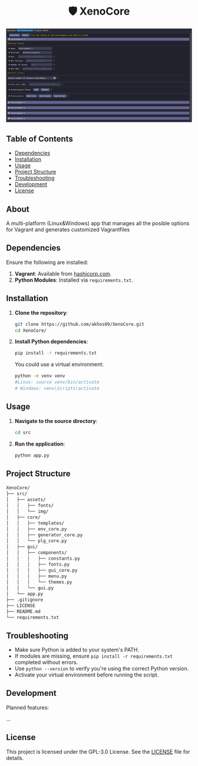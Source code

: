 <h1 align="center">🛡️ XenoCore</h1>
<p align="center">
  <img src="https://github.com/akhos09/XenoCore/blob/main/src/assets/img/mainphoto_readme.png" alt="XenoCore UI" width="1200"/>
</p>

## Table of Contents

* [Dependencies](#dependencies)
* [Installation](#installation)
* [Usage](#usage)
* [Project Structure](#project-structure)
* [Troubleshooting](#troubleshooting)
* [Development](#development)
* [License](#license)



## About
A multi-platform (Linux&Windows) app that manages all the posible options for Vagrant and generates customized Vagrantfiles

## Dependencies

Ensure the following are installed:

1. **Vagrant**: Available from [hashicorp.com](https://developer.hashicorp.com/vagrant).
2. **Python Modules**: Installed via `requirements.txt`.


## Installation

1. **Clone the repository**:

   ```bash
   git clone https://github.com/akhos09/XenoCore.git
   cd XenoCore/
   ```

2. **Install Python dependencies**:

   ```bash
   pip install -r requirements.txt
   ```

   You could use a virtual environment:

   ```bash
   python -m venv venv
   #Linux: source venv/bin/activate  
   # Windows: venv\Scripts\activate
   ```


## Usage

1. **Navigate to the source directory**:

   ```bash
   cd src
   ```

2. **Run the application**:

   ```bash
   python app.py
   ```


## Project Structure

```
XenoCore/
├── src/
│   ├── assets/
│   │   ├── fonts/
│   │   └── img/
│   ├── core/                     
│   │   ├── templates/
│   │   ├── env_core.py
│   │   ├── generator_core.py
│   │   └── plg_core.py
│   ├── gui/
│   │   ├── components/
│   │   │   ├── constants.py
│   │   │   ├── fonts.py
│   │   │   ├── gui_core.py
│   │   │   ├── menu.py
│   │   │   └── themes.py
│   │   └── gui.py
│   └── app.py                    
├── .gitignore
├── LICENSE
├── README.md
└── requirements.txt

```


## Troubleshooting

* Make sure Python is added to your system's PATH.
* If modules are missing, ensure `pip install -r requirements.txt` completed without errors.
* Use `python --version` to verify you're using the correct Python version.
* Activate your virtual environment before running the script.


## Development

Planned features:

...


## License

This project is licensed under the GPL-3.0 License. See the [LICENSE](LICENSE) file for details.
